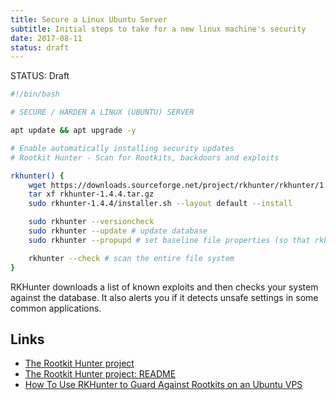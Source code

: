 ```yaml
---
title: Secure a Linux Ubuntu Server
subtitle: Initial steps to take for a new linux machine's security
date: 2017-08-11
status: draft
---
```


STATUS: Draft

```bash
#!/bin/bash

# SECURE / HARDEN A LINUX (UBUNTU) SERVER

apt update && apt upgrade -y

# Enable automatically installing security updates
# Rootkit Hunter - Scan for Rootkits, backdoors and exploits

rkhunter() {
	wget https://downloads.sourceforge.net/project/rkhunter/rkhunter/1.4.4/rkhunter-1.4.4.tar.gz
	tar xf rkhunter-1.4.4.tar.gz
	sudo rkhunter-1.4.4/installer.sh --layout default --install

	sudo rkhunter --versioncheck
	sudo rkhunter --update # update database
	sudo rkhunter --propupd # set baseline file properties (so that rkhunter can alert us if any of the essential configuration files it tracks are altered)

	rkhunter --check # scan the entire file system
}
```

RKHunter downloads a list of known exploits and then checks your system against the database. It also alerts you if it detects unsafe settings in some common applications.

Links
---

- [The Rootkit Hunter project](http://rkhunter.sourceforge.net/)
- [The Rootkit Hunter project: README](http://rkhunter.cvs.sourceforge.net/viewvc/rkhunter/rkhunter/files/README)
- [How To Use RKHunter to Guard Against Rootkits on an Ubuntu VPS](https://www.digitalocean.com/community/tutorials/how-to-use-rkhunter-to-guard-against-rootkits-on-an-ubuntu-vps)
